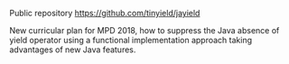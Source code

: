 Public repository https://github.com/tinyield/jayield

New curricular plan for MPD 2018, how to suppress the Java absence of yield operator using a functional implementation approach taking advantages of new Java features.